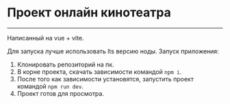 # Проект онлайн кинотеатра

---

Написанный на vue + vite.

Для запуска лучше использовать lts версию ноды.
Запуск приложения:

1. Клонировать репозиторий на пк.
2. В корне проекта, скачать зависимости командой `npm i`.
3. После того как зависимости установятся, запустить проект командой `npm run dev`.
4. Проект готов для просмотра.
